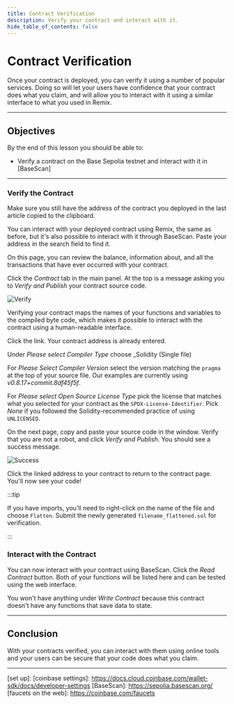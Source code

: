```yaml
---
title: Contract Verification
description: Verify your contract and interact with it.
hide_table_of_contents: false
---
```


# Contract Verification
Once your contract is deployed, you can verify it using a number of popular services. Doing so will let your users have confidence that your contract does what you claim, and will allow you to interact with it using a similar interface to what you used in Remix.

---

## Objectives

By the end of this lesson you should be able to:

- Verify a contract on the Base Sepolia testnet and interact with it in [BaseScan]

---

### Verify the Contract

Make sure you still have the address of the contract you deployed in the last article copied to the clipboard.

You can interact with your deployed contract using Remix, the same as before, but it's also possible to interact with it through BaseScan. Paste your address in the search field to find it.

On this page, you can review the balance, information about, and all the transactions that have ever occurred with your contract.

Click the _Contract_ tab in the main panel. At the top is a message asking you to _Verify and Publish_ your contract source code.

![Verify](/images/learn/deployment-to-testnet/verify-and-publish.png)

Verifying your contract maps the names of your functions and variables to the compiled byte code, which makes it possible to interact with the contract using a human-readable interface.

Click the link. Your contract address is already entered.

Under _Please select Compiler Type_ choose \_Solidity (Single file)

For _Please Select Compiler Version_ select the version matching the `pragma` at the top of your source file. Our examples are currently using _v0.8.17+commit.8df45f5f_.

For _Please select Open Source License Type_ pick the license that matches what you selected for your contract as the `SPDX-License-Identifier`. Pick _None_ if you followed the Solidity-recommended practice of using `UNLICENSED`.

On the next page, copy and paste your source code in the window. Verify that you are not a robot, and click _Verify and Publish_. You should see a success message.

![Success](/images/learn/deployment-to-testnet/compiler-debug-log.png)

Click the linked address to your contract to return to the contract page. You'll now see your code!

:::tip

If you have imports, you'll need to right-click on the name of the file and choose `Flatten`. Submit the newly generated `filename_flattened.sol` for verification.

:::

### Interact with the Contract

You can now interact with your contract using BaseScan. Click the _Read Contract_ button. Both of your functions will be listed here and can be tested using the web interface.

You won't have anything under _Write Contract_ because this contract doesn't have any functions that save data to state.

---

## Conclusion

With your contracts verified, you can interact with them using online tools and your users can be secure that your code does what you claim.

---



[`sepolia.basescan.org`]: https://sepolia.basescan.org/
[coinbase]: https://www.coinbase.com/wallet
[faucet]: https://docs.base.org/chain/network-faucets
[set up]: 
[coinbase settings]: https://docs.cloud.coinbase.com/wallet-sdk/docs/developer-settings
[BaseScan]: https://sepolia.basescan.org/
[faucets on the web]: https://coinbase.com/faucets
